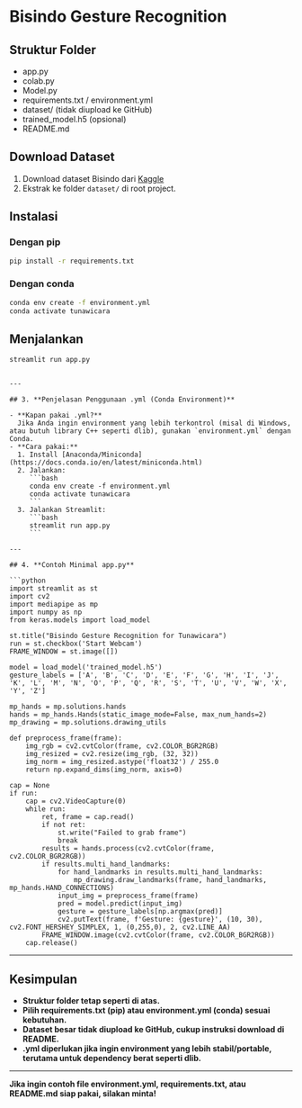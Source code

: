 # Bisindo Gesture Recognition

## Struktur Folder
- app.py
- colab.py
- Model.py
- requirements.txt / environment.yml
- dataset/ (tidak diupload ke GitHub)
- trained_model.h5 (opsional)
- README.md

## Download Dataset
1. Download dataset Bisindo dari [Kaggle](https://www.kaggle.com/datasets/agungmrf/indonesian-sign-language-bisindo)
2. Ekstrak ke folder `dataset/` di root project.

## Instalasi
### Dengan pip
```bash
pip install -r requirements.txt
```
### Dengan conda
```bash
conda env create -f environment.yml
conda activate tunawicara
```

## Menjalankan
```bash
streamlit run app.py
```
```

---

## 3. **Penjelasan Penggunaan .yml (Conda Environment)**

- **Kapan pakai .yml?**  
  Jika Anda ingin environment yang lebih terkontrol (misal di Windows, atau butuh library C++ seperti dlib), gunakan `environment.yml` dengan Conda.
- **Cara pakai:**
  1. Install [Anaconda/Miniconda](https://docs.conda.io/en/latest/miniconda.html)
  2. Jalankan:
     ```bash
     conda env create -f environment.yml
     conda activate tunawicara
     ```
  3. Jalankan Streamlit:
     ```bash
     streamlit run app.py
     ```

---

## 4. **Contoh Minimal app.py**

```python
import streamlit as st
import cv2
import mediapipe as mp
import numpy as np
from keras.models import load_model

st.title("Bisindo Gesture Recognition for Tunawicara")
run = st.checkbox('Start Webcam')
FRAME_WINDOW = st.image([])

model = load_model('trained_model.h5')
gesture_labels = ['A', 'B', 'C', 'D', 'E', 'F', 'G', 'H', 'I', 'J', 'K', 'L', 'M', 'N', 'O', 'P', 'Q', 'R', 'S', 'T', 'U', 'V', 'W', 'X', 'Y', 'Z']

mp_hands = mp.solutions.hands
hands = mp_hands.Hands(static_image_mode=False, max_num_hands=2)
mp_drawing = mp.solutions.drawing_utils

def preprocess_frame(frame):
    img_rgb = cv2.cvtColor(frame, cv2.COLOR_BGR2RGB)
    img_resized = cv2.resize(img_rgb, (32, 32))
    img_norm = img_resized.astype('float32') / 255.0
    return np.expand_dims(img_norm, axis=0)

cap = None
if run:
    cap = cv2.VideoCapture(0)
    while run:
        ret, frame = cap.read()
        if not ret:
            st.write("Failed to grab frame")
            break
        results = hands.process(cv2.cvtColor(frame, cv2.COLOR_BGR2RGB))
        if results.multi_hand_landmarks:
            for hand_landmarks in results.multi_hand_landmarks:
                mp_drawing.draw_landmarks(frame, hand_landmarks, mp_hands.HAND_CONNECTIONS)
            input_img = preprocess_frame(frame)
            pred = model.predict(input_img)
            gesture = gesture_labels[np.argmax(pred)]
            cv2.putText(frame, f'Gesture: {gesture}', (10, 30), cv2.FONT_HERSHEY_SIMPLEX, 1, (0,255,0), 2, cv2.LINE_AA)
        FRAME_WINDOW.image(cv2.cvtColor(frame, cv2.COLOR_BGR2RGB))
    cap.release()
```

---

## **Kesimpulan**

- **Struktur folder tetap seperti di atas.**
- **Pilih requirements.txt (pip) atau environment.yml (conda) sesuai kebutuhan.**
- **Dataset besar tidak diupload ke GitHub, cukup instruksi download di README.**
- **.yml diperlukan jika ingin environment yang lebih stabil/portable, terutama untuk dependency berat seperti dlib.**

---

**Jika ingin contoh file environment.yml, requirements.txt, atau README.md siap pakai, silakan minta!**
